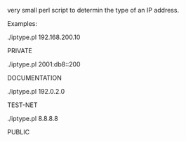 very small perl script to determin the type of an IP address. 

Examples:

./iptype.pl 192.168.200.10

PRIVATE

./iptype.pl 2001:db8::200

DOCUMENTATION

./iptype.pl 192.0.2.0

TEST-NET

./iptype.pl 8.8.8.8

PUBLIC
